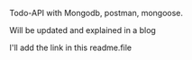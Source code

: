 Todo-API with Mongodb, postman, mongoose.

Will be updated and explained in a blog

I'll add the link in this readme.file
